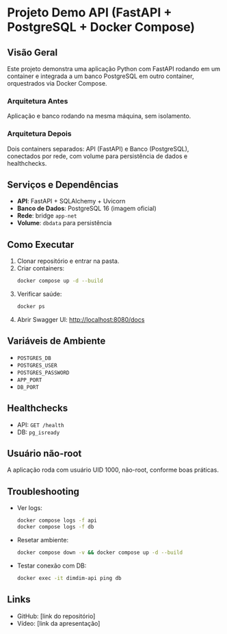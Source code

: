 # Projeto Demo API (FastAPI + PostgreSQL + Docker Compose)

## Visão Geral
Este projeto demonstra uma aplicação Python com FastAPI rodando em um container e integrada a um banco PostgreSQL em outro container, orquestrados via Docker Compose.

### Arquitetura Antes
Aplicação e banco rodando na mesma máquina, sem isolamento.

### Arquitetura Depois
Dois containers separados: API (FastAPI) e Banco (PostgreSQL), conectados por rede, com volume para persistência de dados e healthchecks.

## Serviços e Dependências
- **API**: FastAPI + SQLAlchemy + Uvicorn
- **Banco de Dados**: PostgreSQL 16 (imagem oficial)
- **Rede**: bridge `app-net`
- **Volume**: `dbdata` para persistência

## Como Executar
1. Clonar repositório e entrar na pasta.
2. Criar containers:
   ```bash
   docker compose up -d --build
   ```
3. Verificar saúde:
   ```bash
   docker ps
   ```
4. Abrir Swagger UI:
   [http://localhost:8080/docs](http://localhost:8080/docs)

## Variáveis de Ambiente
- `POSTGRES_DB`
- `POSTGRES_USER`
- `POSTGRES_PASSWORD`
- `APP_PORT`
- `DB_PORT`

## Healthchecks
- API: `GET /health`
- DB: `pg_isready`

## Usuário não-root
A aplicação roda com usuário UID 1000, não-root, conforme boas práticas.

## Troubleshooting
- Ver logs:
  ```bash
  docker compose logs -f api
  docker compose logs -f db
  ```
- Resetar ambiente:
  ```bash
  docker compose down -v && docker compose up -d --build
  ```
- Testar conexão com DB:
  ```bash
  docker exec -it dimdim-api ping db
  ```

## Links
- GitHub: [link do repositório]
- Vídeo: [link da apresentação]
